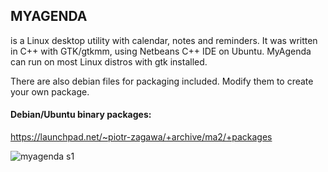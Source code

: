## MYAGENDA
is a Linux desktop utility with calendar, notes and reminders.
It was written in C++ with GTK/gtkmm, using Netbeans C++ IDE on Ubuntu.
MyAgenda can run on most Linux distros with gtk installed.

There are also debian files for packaging included. Modify them to create your own package.

#### Debian/Ubuntu binary packages:
https://launchpad.net/~piotr-zagawa/+archive/ma2/+packages

![myagenda s1](https://user-images.githubusercontent.com/3949132/176723323-df0fae8a-ce38-456f-8ab3-0738db770c21.jpg)
